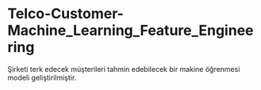 # Telco-Customer-Machine_Learning_Feature_Engineering
Şirketi terk edecek müşterileri tahmin edebilecek bir makine öğrenmesi modeli geliştirilmiştir. 
